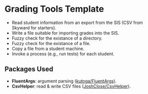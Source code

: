 # Grading Tools Template

* Read student information from an export from the SIS (CSV from Skyward for starters).
* Write a file suitable for importing grades into the SIS.
* Fuzzy check for the existance of a directory.
* Fuzzy check for the existance of a file.
* Copy a file from a student machine.
* Invoke a process (e.g., run tests) for each student.

## Packages Used

* **FluentArgs**: argument parsing ([kutoga/FluentArgs][fa]).
* **CsvHelper**: read & write CSV files ([JoshClose/CsvHelper][csv]).

[fa]: <https://github.com/kutoga/FluentArgs>
[csv]: <https://github.com/joshclose/CsvHelper>
